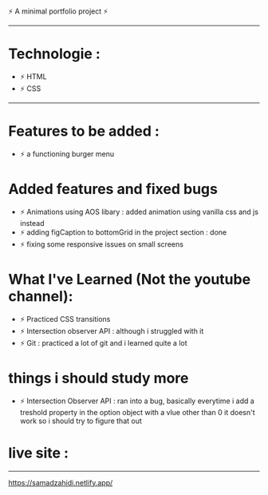 ⚡️ A minimal portfolio project ⚡️

---

# Technologie :

- ⚡️ HTML
- ⚡️ CSS

---

# Features to be added :

- ⚡️ a functioning burger menu

# Added features and fixed bugs

- ⚡️ Animations using AOS libary : added animation using vanilla css and js instead
- ⚡️ adding figCaption to bottomGrid in the project section : done
- ⚡️ fixing some responsive issues on small screens

# What I've Learned (Not the youtube channel):

- ⚡️ Practiced CSS transitions
- ⚡️ Intersection observer API : although i struggled with it
- ⚡️ Git : practiced a lot of git and i learned quite a lot

# things i should study more

- ⚡️ Intersection Observer API : ran into a bug, basically everytime i add a treshold property in the option object with a vlue other than 0 it doesn't work so i should try to figure that out

# live site :

---

https://samadzahidi.netlify.app/
